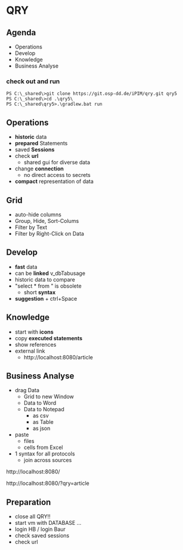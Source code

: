 # QRY

## Agenda

 - Operations 
 - Develop
 - Knowledge
 - Business Analyse


### check out and run

	PS C:\_shared\>git clone https://git.osp-dd.de/iPIM/qry.git qry5
	PS C:\_shared\>cd .\qry5\
	PS C:\_shared\qry5>.\gradlew.bat run

## Operations

 - **historic** data
 - **prepared** Statements
 - saved **Sessions**
 - check **url**
 	+ shared gui for diverse data
 - change **connection**
	+ no direct access to secrets
 - **compact** representation of data
  
## Grid

 - auto-hide columns 
 - Group, Hide, Sort-Colums
 - Filter by Text
 - Filter by Right-Click on Data
 
## Develop

 - **fast** data
 - can be **linked**
 	v_dbTabusage
 - historic data to compare
 - "select * from " is obsolete
 	+ short **syntax**
 - **suggestion** + ctrl+Space


## Knowledge

 - start with **icons**
 - copy **executed statements**
 - show references
 - external link 
 	+ http://localhost:8080/article


## Business Analyse

 - drag Data
 	+ Grid to new Window
 	+ Data to Word
 	+ Data to Notepad
 		* as csv
 		* as Table
 		* as json
 - paste
 	* files
 	* cells from Excel
 - 1 syntax for all protocols
 	* join across sources




http://localhost:8080/

http://localhost:8080/?qry=article



## Preparation

 - close all QRY!!
 - start vm with DATABASE ...
 - login HB / login Baur
 - check saved sessions
 - check url
